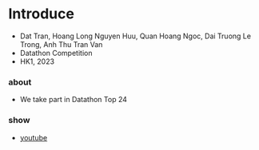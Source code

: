 # Introduce 
- Dat Tran, Hoang Long Nguyen Huu, Quan Hoang Ngoc, Dai Truong Le Trong, Anh Thu Tran Van
- Datathon Competition
- HK1, 2023
### about 
- We take part in Datathon Top 24
### show 
- [youtube](https://www.youtube.com/watch?v=lfzwbVj0Fnw)
